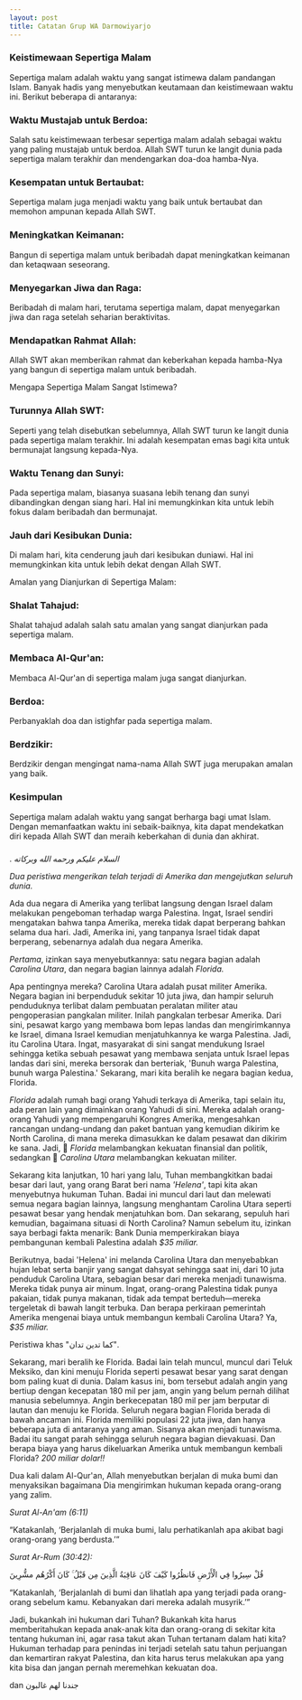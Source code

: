 ```yaml
---
layout: post
title: Catatan Grup WA Darmowiyarjo
---
```


### Keistimewaan Sepertiga Malam

Sepertiga malam adalah waktu yang sangat istimewa dalam pandangan Islam. Banyak hadis yang menyebutkan keutamaan dan keistimewaan waktu ini. Berikut beberapa di antaranya:

### Waktu Mustajab untuk Berdoa:
 Salah satu keistimewaan terbesar sepertiga malam adalah sebagai waktu yang paling mustajab untuk berdoa. Allah SWT turun ke langit dunia pada sepertiga malam terakhir dan mendengarkan doa-doa hamba-Nya.

### Kesempatan untuk Bertaubat:
 Sepertiga malam juga menjadi waktu yang baik untuk bertaubat dan memohon ampunan kepada Allah SWT.

### Meningkatkan Keimanan:
Bangun di sepertiga malam untuk beribadah dapat meningkatkan keimanan dan ketaqwaan seseorang.

### Menyegarkan Jiwa dan Raga:
 Beribadah di malam hari, terutama sepertiga malam, dapat menyegarkan jiwa dan raga setelah seharian beraktivitas.

### Mendapatkan Rahmat Allah:
 Allah SWT akan memberikan rahmat dan keberkahan kepada hamba-Nya yang bangun di sepertiga malam untuk beribadah.

Mengapa Sepertiga Malam Sangat Istimewa?

### Turunnya Allah SWT:
 Seperti yang telah disebutkan sebelumnya, Allah SWT turun ke langit dunia pada sepertiga malam terakhir. Ini adalah kesempatan emas bagi kita untuk bermunajat langsung kepada-Nya.

### Waktu Tenang dan Sunyi:
Pada sepertiga malam, biasanya suasana lebih tenang dan sunyi dibandingkan dengan siang hari. Hal ini memungkinkan kita untuk lebih fokus dalam beribadah dan bermunajat.

### Jauh dari Kesibukan Dunia:
 Di malam hari, kita cenderung jauh dari kesibukan duniawi. Hal ini memungkinkan kita untuk lebih dekat dengan Allah SWT.

Amalan yang Dianjurkan di Sepertiga Malam:

### Shalat Tahajud:
 Shalat tahajud adalah salah satu amalan yang sangat dianjurkan pada sepertiga malam.

### Membaca Al-Qur'an:
 Membaca Al-Qur'an di sepertiga malam juga sangat dianjurkan.

### Berdoa:
 Perbanyaklah doa dan istighfar pada sepertiga malam.

### Berdzikir:
Berdzikir dengan mengingat nama-nama Allah SWT juga merupakan amalan yang baik.

### Kesimpulan
Sepertiga malam adalah waktu yang sangat berharga bagi umat Islam. Dengan memanfaatkan waktu ini sebaik-baiknya, kita dapat mendekatkan diri kepada Allah SWT dan meraih keberkahan di dunia dan akhirat.

###
.
*السلام عليكم ورحمه الله وبركاته*

*Dua peristiwa mengerikan telah terjadi di Amerika dan mengejutkan seluruh dunia.*

Ada dua negara di Amerika yang terlibat langsung dengan Israel dalam melakukan pengeboman terhadap warga Palestina. Ingat, Israel sendiri mengatakan bahwa tanpa Amerika, mereka tidak dapat berperang bahkan selama dua hari. Jadi, Amerika ini, yang tanpanya Israel tidak dapat berperang, sebenarnya adalah dua negara Amerika. 

*Pertama*, izinkan saya menyebutkannya: satu negara bagian adalah *Carolina Utara*, dan negara bagian lainnya adalah *Florida.*

Apa pentingnya mereka? Carolina Utara adalah pusat militer Amerika. Negara bagian ini berpenduduk sekitar 10 juta jiwa, dan hampir seluruh penduduknya terlibat dalam pembuatan peralatan militer atau pengoperasian pangkalan militer. Inilah pangkalan terbesar Amerika. Dari sini, pesawat kargo yang membawa bom lepas landas dan mengirimkannya ke Israel, dimana Israel kemudian menjatuhkannya ke warga Palestina. Jadi, itu Carolina Utara. Ingat, masyarakat di sini sangat mendukung Israel sehingga ketika sebuah pesawat yang membawa senjata untuk Israel lepas landas dari sini, mereka bersorak dan berteriak, 'Bunuh warga Palestina, bunuh warga Palestina.' Sekarang, mari kita beralih ke negara bagian kedua, Florida.

*Florida* adalah rumah bagi orang Yahudi terkaya di Amerika, tapi selain itu, ada peran lain yang dimainkan orang Yahudi di sini. Mereka adalah orang-orang Yahudi yang mempengaruhi Kongres Amerika, mengesahkan rancangan undang-undang dan paket bantuan yang kemudian dikirim ke North Carolina, di mana mereka dimasukkan ke dalam pesawat dan dikirim ke sana. Jadi, 🛑 *Florida* melambangkan kekuatan finansial dan politik, sedangkan 🛑 *Carolina Utara* melambangkan kekuatan militer.

Sekarang kita lanjutkan, 10 hari yang lalu, Tuhan membangkitkan badai besar dari laut, yang orang Barat beri nama *'Helena'*, tapi kita akan menyebutnya hukuman Tuhan. Badai ini muncul dari laut dan melewati semua negara bagian lainnya, langsung menghantam Carolina Utara seperti pesawat besar yang hendak menjatuhkan bom. Dan sekarang, sepuluh hari kemudian, bagaimana situasi di North Carolina? Namun sebelum itu, izinkan saya berbagi fakta menarik: 
Bank Dunia memperkirakan biaya pembangunan kembali Palestina adalah *$35 miliar.*

Berikutnya, badai 'Helena' ini melanda Carolina Utara dan menyebabkan hujan lebat serta banjir yang sangat dahsyat sehingga saat ini, dari 10 juta penduduk Carolina Utara, sebagian besar dari mereka menjadi tunawisma. Mereka tidak punya air minum. Ingat, orang-orang Palestina tidak punya pakaian, tidak punya makanan, tidak ada tempat berteduh—mereka tergeletak di bawah langit terbuka. Dan berapa perkiraan pemerintah Amerika mengenai biaya untuk membangun kembali Carolina Utara? Ya, *$35 miliar.*

Peristiwa khas "كما تدين تدان".

Sekarang, mari beralih ke Florida. Badai lain telah muncul, muncul dari Teluk Meksiko, dan kini menuju Florida seperti pesawat besar yang sarat dengan bom paling kuat di dunia. Dalam kasus ini, bom tersebut adalah angin yang bertiup dengan kecepatan 180 mil per jam, angin yang belum pernah dilihat manusia sebelumnya. Angin berkecepatan 180 mil per jam berputar di lautan dan menuju ke Florida. Seluruh negara bagian Florida berada di bawah ancaman ini. Florida memiliki populasi 22 juta jiwa, dan hanya beberapa juta di antaranya yang aman. Sisanya akan menjadi tunawisma. Badai itu sangat parah sehingga seluruh negara bagian dievakuasi. Dan berapa biaya yang harus dikeluarkan Amerika untuk membangun kembali Florida? *200 miliar dolar!!*

Dua kali dalam Al-Qur'an, Allah menyebutkan berjalan di muka bumi dan menyaksikan bagaimana Dia mengirimkan hukuman kepada orang-orang yang zalim.

*Surat Al-An'am (6:11)*

“Katakanlah, ‘Berjalanlah di muka bumi, lalu perhatikanlah apa akibat bagi orang-orang yang berdusta.’”

*Surat Ar-Rum (30:42):*

قُلْ سِيرُوا فِي الْأَرْضِ فَانظُرُوا كَيْفَ كَانَ عَاقِبَةُ الَّذِينَ مِن قَبْلُ ۚ كَانَ أَكْرُهُم مشُّرِينَ

“Katakanlah, ‘Berjalanlah di bumi dan lihatlah apa yang terjadi pada orang-orang sebelum kamu. Kebanyakan dari mereka adalah musyrik.’”

Jadi, bukankah ini hukuman dari Tuhan? Bukankah kita harus memberitahukan kepada anak-anak kita dan orang-orang di sekitar kita tentang hukuman ini, agar rasa takut akan Tuhan tertanam dalam hati kita? Hukuman terhadap para penindas ini terjadi setelah satu tahun perjuangan dan kemartiran rakyat Palestina, dan kita harus terus melakukan apa yang kita bisa dan jangan pernah meremehkan kekuatan doa.

dan جندنا لهم غالبون

